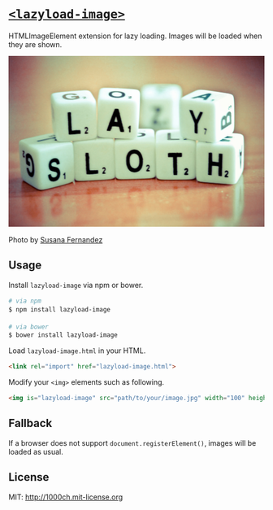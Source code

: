 # [`<lazyload-image>`](http://1000ch.github.io/lazyload-image)

HTMLImageElement extension for lazy loading. Images will be loaded when they are shown.

![](assets/lazy-sloth.jpg)

Photo by [Susana Fernandez](https://www.flickr.com/photos/susivinh/6970379146)

## Usage

Install `lazyload-image` via npm or bower.

```bash
# via npm
$ npm install lazyload-image

# via bower
$ bower install lazyload-image
```

Load `lazyload-image.html` in your HTML.

```html
<link rel="import" href="lazyload-image.html">
```

Modify your `<img>` elements such as following.

```html
<img is="lazyload-image" src="path/to/your/image.jpg" width="100" height="100">
```

## Fallback

If a browser does not support `document.registerElement()`, images will be loaded as usual.

## License

MIT: http://1000ch.mit-license.org
